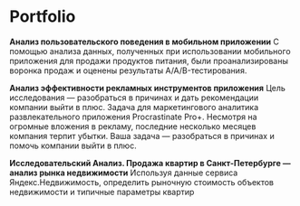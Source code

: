 # Portfolio

**Анализ пользовательского поведения в мобильном приложении**
С помощью анализа данных, полученных при использовании мобильного приложения для продажи продуктов питания, были проанализированы воронка продаж и оценены результаты A/A/B-тестирования.


**Анализ эффективности рекламных инструментов приложения**
Цель исследования — разобраться в причинах и дать рекомендации компании выйти в плюс.
Задача для маркетингового аналитика развлекательного приложения Procrastinate Pro+. 
Несмотря на огромные вложения в рекламу, последние несколько месяцев компания терпит убытки. Ваша задача — разобраться в причинах и помочь компании выйти в плюс.


**Исследовательский Анализ. Продажа квартир в Санкт-Петербурге — анализ рынка недвижимости**
Используя данные сервиса Яндекс.Недвижимость, определить рыночную стоимость объектов недвижимости и типичные параметры квартир
